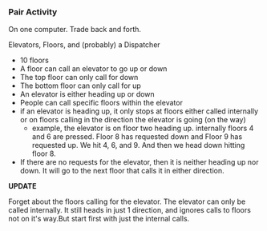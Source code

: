 ### Pair Activity

On one computer. Trade back and forth.

Elevators, Floors, and (probably) a Dispatcher
- 10 floors
- A floor can call an elevator to go up or down
- The top floor can only call for down
- The bottom floor can only call for up
- An elevator is either heading up or down
- People can call specific floors within the elevator
- if an elevator is heading up, it only stops at floors either called internally or on floors calling in the direction the elevator is going (on the way)
  - example, the elevator is on floor two heading up. internally floors 4 and 6 are pressed. Floor 8 has requested down and Floor 9 has requested up. We hit 4, 6, and 9. And then we head down hitting floor 8.
- If there are no requests for the elevator, then it is neither heading up nor down. It will go to the next floor that calls it in either direction.

**UPDATE**

Forget about the floors calling for the elevator.
The elevator can only be called internally. It still heads in just 1 direction, and ignores calls to floors not on it's way.But start first with just the internal calls. 


